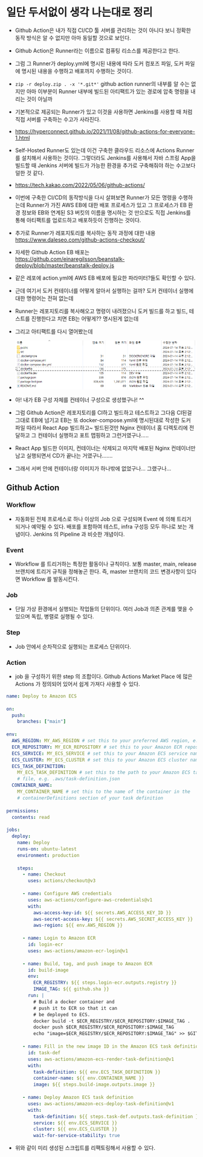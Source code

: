 # 일단 두서없이 생각 나는대로 정리

- Github Action은 내가 직접 CI/CD 툴 서버를 관리하는 것이 아니다 보니 정확한 동작 방식은 알 수 없지만 아마 동일할 것으로 보인다.

- Github Action은 Runner라는 이름으로 컴퓨팅 리소스를 제공한다고 한다.

- 그럼 그 Runner가 deploy.yml에 명시된 내용에 따라 도커 컴포즈 파일, 도커 파일에 명시된 내용을 수행하고 배포까지 수행하는 것이다.

- `zip -r deploy.zip . -x '*.git*'` github action runner의 내부를 알 수는 없지만 아마 이부분이 Runner 내부에 빌드된 아티팩트가 있는 경로에 압축 명령을 내리는 것이 아닐까

- 기본적으로 제공되는 Runner가 있고 이것을 사용하면 Jenkins를 사용할 때 처럼 직접 서버를 구축하는 수고가 사라진다.

- https://hyperconnect.github.io/2021/11/08/github-actions-for-everyone-1.html

- Self-Hosted Runner도 있는데 이건 구축한 클라우드 리소스에 Actions Runner를 설치해서 사용하는 것이다. 그렇더라도 Jenkins를 사용해서 자바 스프링 App을 빌드할 때 Jenkins 서버에 빌드가 가능한 환경을 추가로 구축해줘야 하는 수고보다 덜한 것 같다.

- https://tech.kakao.com/2022/05/06/github-actions/

- 이번에 구축한 CI/CD의 동작방식을 다시 살펴보면 Runner가 모든 명령을 수행하는데 Runner가 가진 AWS EB에 대한 배포 프로세스가 있고 그 프로세스가 EB 환경 정보와 EB와 연계된 S3 버킷의 이름을 명시하는 것 만으로도 직접 Jenkins를 통해 아티팩트를 업로드하고 배포하듯이 진행하는 것이다.

- 추가로 Runner가 레포지토리를 복사하는 동작 과정에 대한 내용 https://www.daleseo.com/github-actions-checkout/

- 자세한 Github Action EB 배포는 https://github.com/einaregilsson/beanstalk-deploy/blob/master/beanstalk-deploy.js

- 같은 레포에 action.yml에 AWS EB 배포에 필요한 파라미터?들도 확인할 수 있다.

- 근데 여기서 도커 컨테이너를 어떻게 알아서 실행하는 걸까? 도커 컨테이너 실행에 대한 명령어는 전혀 없는데

- Runner는 레포지토리를 복사해오고 명령이 내려졌으니 도커 빌드를 하고 빌드, 테스트를 진행한다고 치면 EB는 어떻게?? 명시된게 없는데

- 그리고 아티팩트를 다시 열어봤는데

- ![image](./img/S3아티팩트.PNG)

- 아! 내가 EB 구성 자체를 컨테이너 구성으로 생성했구나! ^^

- 그럼 Github Action은 레포지토리를 CI하고 빌드하고 테스트하고 그다음 CI된걸 그대로 EB에 넘기고 EB는 또 docker-compose.yml에 명시된대로 작성한 도커 파일 따라서 React App 빌드하고~ 빌드된것만 Nginx 컨테이너 홈 디렉토리에 전달하고 그 컨테이너 실행하고 포트 맵핑하고 그런거였구나.....

- React App 빌드한 이미지, 컨테이너는 삭제되고 마지막 배포된 Nginx 컨테이너만 남고 실행되면서 CD가 끝나는 거였구나.......

- 그래서 서버 안에 컨테이너랑 이미지가 하나밖에 없었구나... 그랬구나...

## Github Action

### Workflow

- 자동화된 전체 프로세스로 하나 이상의 Job 으로 구성되며 Event 에 의해 트리거 되거나 예약될 수 있다. 배포를 포함하여 테스트, infra 구성등 모두 하나로 보는 개념이다. Jenkins 의 Pipeline 과 비슷한 개념이다.

### Event

- Workflow 를 트리거하는 특정한 활동이나 규칙이다. 보통 master, main, release 브랜치에 트리거 규칙을 정해놓곤 한다. 즉, master 브랜치의 코드 변경사항이 있다면 Workflow 를 발동시킨다.

### Job

- 단일 가상 환경에서 실행되는 작업들의 단위이다. 여러 Job과 의존 관계를 맺을 수 있으며 독립, 병렬로 실행될 수 있다.

### Step

- Job 안에서 순차적으로 실행되는 프로세스 단위이다.

### Action

- job 을 구성하기 위한 step 의 조합이다. Github Actions Market Place 에 많은 Actions 가 정의되어 있어서 쉽게 가져다 사용할 수 있다.

```yaml
name: Deploy to Amazon ECS

on:
  push:
    branches: ["main"]

env:
  AWS_REGION: MY_AWS_REGION # set this to your preferred AWS region, e.g. us-west-1
  ECR_REPOSITORY: MY_ECR_REPOSITORY # set this to your Amazon ECR repository name
  ECS_SERVICE: MY_ECS_SERVICE # set this to your Amazon ECS service name
  ECS_CLUSTER: MY_ECS_CLUSTER # set this to your Amazon ECS cluster name
  ECS_TASK_DEFINITION:
    MY_ECS_TASK_DEFINITION # set this to the path to your Amazon ECS task definition
    # file, e.g. .aws/task-definition.json
  CONTAINER_NAME:
    MY_CONTAINER_NAME # set this to the name of the container in the
    # containerDefinitions section of your task definition

permissions:
  contents: read

jobs:
  deploy:
    name: Deploy
    runs-on: ubuntu-latest
    environment: production

    steps:
      - name: Checkout
        uses: actions/checkout@v3

      - name: Configure AWS credentials
        uses: aws-actions/configure-aws-credentials@v1
        with:
          aws-access-key-id: ${{ secrets.AWS_ACCESS_KEY_ID }}
          aws-secret-access-key: ${{ secrets.AWS_SECRET_ACCESS_KEY }}
          aws-region: ${{ env.AWS_REGION }}

      - name: Login to Amazon ECR
        id: login-ecr
        uses: aws-actions/amazon-ecr-login@v1

      - name: Build, tag, and push image to Amazon ECR
        id: build-image
        env:
          ECR_REGISTRY: ${{ steps.login-ecr.outputs.registry }}
          IMAGE_TAG: ${{ github.sha }}
        run: |
          # Build a docker container and
          # push it to ECR so that it can
          # be deployed to ECS.
          docker build -t $ECR_REGISTRY/$ECR_REPOSITORY:$IMAGE_TAG .
          docker push $ECR_REGISTRY/$ECR_REPOSITORY:$IMAGE_TAG
          echo "image=$ECR_REGISTRY/$ECR_REPOSITORY:$IMAGE_TAG" >> $GITHUB_OUTPUT

      - name: Fill in the new image ID in the Amazon ECS task definition
        id: task-def
        uses: aws-actions/amazon-ecs-render-task-definition@v1
        with:
          task-definition: ${{ env.ECS_TASK_DEFINITION }}
          container-name: ${{ env.CONTAINER_NAME }}
          image: ${{ steps.build-image.outputs.image }}

      - name: Deploy Amazon ECS task definition
        uses: aws-actions/amazon-ecs-deploy-task-definition@v1
        with:
          task-definition: ${{ steps.task-def.outputs.task-definition }}
          service: ${{ env.ECS_SERVICE }}
          cluster: ${{ env.ECS_CLUSTER }}
          wait-for-service-stability: true
```

- 위와 같이 미리 생성된 스크립트를 리팩토링해서 사용할 수 있다.

